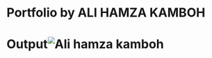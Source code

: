 # Portfolio by ALI HAMZA KAMBOH
# Output![Ali hamza kamboh](https://user-images.githubusercontent.com/123060177/227785884-ea1e221c-f820-4e4a-ba57-e3cf303e19e9.png)
